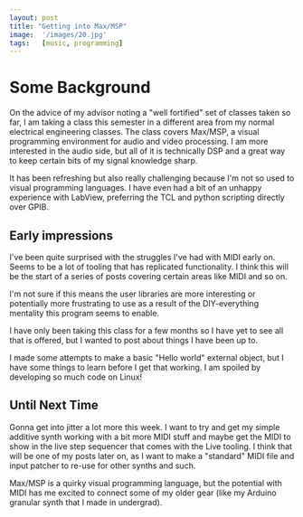 ```yaml
---
layout: post
title: "Getting into Max/MSP"
image:  '/images/20.jpg'
tags:   [music, programming]
---
```


# Some Background

On the advice of my advisor noting a "well fortified" set of classes taken so far, I am taking a class this semester in a different area from my normal electrical engineering classes. The class covers Max/MSP, a visual programming environment for audio and video processing. I am more interested in the audio side, but all of it is technically DSP and a great way to keep certain bits of my signal knowledge sharp.

It has been refreshing but also really challenging because I'm not so used to visual programming languages. I have even had a bit of an unhappy experience with LabView, preferring the TCL and python scripting directly over GPIB.

## Early impressions

I've been quite surprised with the struggles I've had with MIDI early on. Seems to be a lot of tooling that has replicated functionality. I think this will be the start of a series of posts covering certain areas like MIDI and so on.

I'm not sure if this means the user libraries are more interesting or potentially more frustrating to use as a result of the DIY-everything mentality this program seems to enable.

I have only been taking this class for a few months so I have yet to see all that is offered, but I wanted to post about things I have been up to.

I made some attempts to make a basic "Hello world" external object, but I have some things to learn before I get that working. I am spoiled by developing so much code on Linux!

## Until Next Time

Gonna get into jitter a lot more this week. I want to try and get my simple additive synth working with a bit more MIDI stuff and maybe get the MIDI to show in the live step sequencer that comes with the Live tooling. I think that will be one of my posts later on, as I want to make a "standard" MIDI file and input patcher to re-use for other synths and such.

Max/MSP is a quirky visual programming language, but the potential with MIDI has me excited to connect some of my older gear (like my Arduino granular synth that I made in undergrad).
